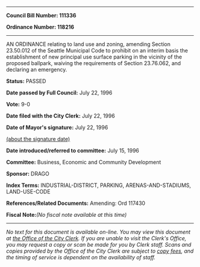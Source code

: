 

********

**Council Bill Number: 111336**
   
**Ordinance Number: 118216**
********

 AN ORDINANCE relating to land use and zoning, amending Section 23.50.012 of the Seattle Municipal Code to prohibit on an interim basis the establishment of new principal use surface parking in the vicinity of the proposed ballpark, waiving the requirements of Section 23.76.062, and declaring an emergency.

**Status:** PASSED
   
**Date passed by Full Council:** July 22, 1996
   
**Vote:** 9-0
   
**Date filed with the City Clerk:** July 22, 1996
   
**Date of Mayor's signature:** July 22, 1996
   
[(about the signature date)](/~public/approvaldate.htm)
   
   
   
**Date introduced/referred to committee:** July 15, 1996
   
**Committee:** Business, Economic and Community Development
   
**Sponsor:** DRAGO
   
   
**Index Terms:** INDUSTRIAL-DISTRICT, PARKING, ARENAS-AND-STADIUMS, LAND-USE-CODE

**References/Related Documents:** Amending: Ord 117430

**Fiscal Note:**_(No fiscal note available at this time)_
********

_No text for this document is available on-line. You may view this document at [the Office of the City Clerk](http://www.seattle.gov/leg/clerk/contactUs.htm). If you are unable to visit the Clerk's Office, you may request a copy or scan be made for you by Clerk staff. Scans and copies provided by the Office of the City Clerk are subject to [copy fees](http://clerk.seattle.gov/~public/clerkfees.htm), and the timing of service is dependent on the availability of staff._

